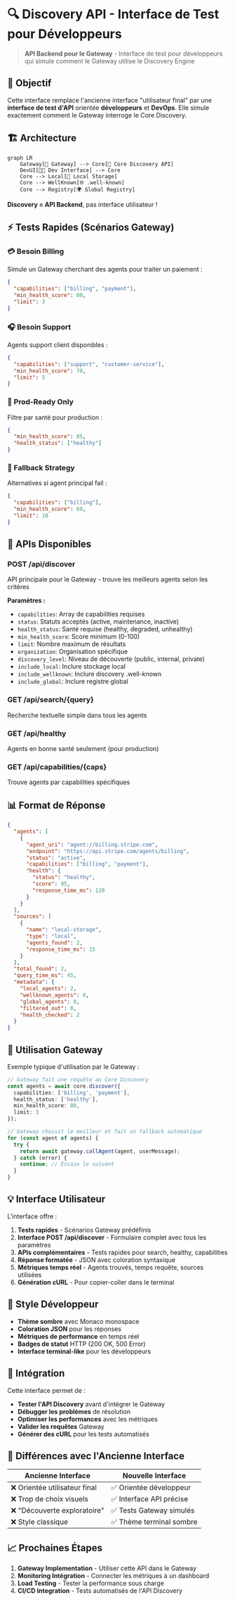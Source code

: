 # 🔍 Discovery API - Interface de Test pour Développeurs

> **API Backend pour le Gateway** - Interface de test pour développeurs qui simule comment le Gateway utilise le Discovery Engine

## 🎯 Objectif

Cette interface remplace l'ancienne interface "utilisateur final" par une **interface de test d'API** orientée **développeurs** et **DevOps**. Elle simule exactement comment le Gateway interroge le Core Discovery.

## 🏗️ Architecture

```mermaid
graph LR
    Gateway[🚪 Gateway] --> Core[🧠 Core Discovery API]
    DevUI[👨‍💻 Dev Interface] --> Core
    Core --> Local[📁 Local Storage]
    Core --> WellKnown[🌐 .well-known]
    Core --> Registry[🌍 Global Registry]
```

**Discovery = API Backend**, pas interface utilisateur !

## ⚡ Tests Rapides (Scénarios Gateway)

### 💳 Besoin Billing
Simule un Gateway cherchant des agents pour traiter un paiement :
```json
{
  "capabilities": ["billing", "payment"],
  "min_health_score": 80,
  "limit": 3
}
```

### 🎧 Besoin Support  
Agents support client disponibles :
```json
{
  "capabilities": ["support", "customer-service"],
  "min_health_score": 70,
  "limit": 5
}
```

### 💚 Prod-Ready Only
Filtre par santé pour production :
```json
{
  "min_health_score": 85,
  "health_status": ["healthy"]
}
```

### 🔄 Fallback Strategy
Alternatives si agent principal fail :
```json
{
  "capabilities": ["billing"],
  "min_health_score": 60,
  "limit": 10
}
```

## 🔧 APIs Disponibles

### POST /api/discover
API principale pour le Gateway - trouve les meilleurs agents selon les critères

**Paramètres :**
- `capabilities`: Array de capabilities requises
- `status`: Statuts acceptés (active, maintenance, inactive)
- `health_status`: Santé requise (healthy, degraded, unhealthy)
- `min_health_score`: Score minimum (0-100)
- `limit`: Nombre maximum de résultats
- `organization`: Organisation spécifique
- `discovery_level`: Niveau de découverte (public, internal, private)
- `include_local`: Inclure stockage local
- `include_wellknown`: Inclure discovery .well-known
- `include_global`: Inclure registre global

### GET /api/search/{query}
Recherche textuelle simple dans tous les agents

### GET /api/healthy
Agents en bonne santé seulement (pour production)

### GET /api/capabilities/{caps}
Trouve agents par capabilities spécifiques

## 📊 Format de Réponse

```json
{
  "agents": [
    {
      "agent_uri": "agent://billing.stripe.com",
      "endpoint": "https://api.stripe.com/agents/billing",
      "status": "active",
      "capabilities": ["billing", "payment"],
      "health": {
        "status": "healthy",
        "score": 95,
        "response_time_ms": 120
      }
    }
  ],
  "sources": [
    {
      "name": "local-storage",
      "type": "local", 
      "agents_found": 2,
      "response_time_ms": 15
    }
  ],
  "total_found": 2,
  "query_time_ms": 45,
  "metadata": {
    "local_agents": 2,
    "wellknown_agents": 0,
    "global_agents": 0,
    "filtered_out": 0,
    "health_checked": 2
  }
}
```

## 🚀 Utilisation Gateway

Exemple typique d'utilisation par le Gateway :

```typescript
// Gateway fait une requête au Core Discovery
const agents = await core.discover({
  capabilities: ['billing', 'payment'],
  health_status: ['healthy'],
  min_health_score: 80,
  limit: 3
});

// Gateway choisit le meilleur et fait un fallback automatique
for (const agent of agents) {
  try {
    return await gateway.callAgent(agent, userMessage);
  } catch (error) {
    continue; // Essaie le suivant
  }
}
```

## 💡 Interface Utilisateur

L'interface offre :

1. **Tests rapides** - Scénarios Gateway prédéfinis
2. **Interface POST /api/discover** - Formulaire complet avec tous les paramètres
3. **APIs complémentaires** - Tests rapides pour search, healthy, capabilities
4. **Réponse formatée** - JSON avec coloration syntaxique
5. **Métriques temps réel** - Agents trouvés, temps requête, sources utilisées
6. **Génération cURL** - Pour copier-coller dans le terminal

## 🎨 Style Développeur

- **Thème sombre** avec Monaco monospace
- **Coloration JSON** pour les réponses
- **Métriques de performance** en temps réel
- **Badges de statut** HTTP (200 OK, 500 Error)
- **Interface terminal-like** pour les développeurs

## 🔗 Intégration

Cette interface permet de :

- **Tester l'API Discovery** avant d'intégrer le Gateway
- **Débugger les problèmes** de résolution
- **Optimiser les performances** avec les métriques
- **Valider les requêtes** Gateway
- **Générer des cURL** pour les tests automatisés

## 🎯 Différences avec l'Ancienne Interface

| Ancienne Interface | Nouvelle Interface |
|---|---|
| ❌ Orientée utilisateur final | ✅ Orientée développeur |
| ❌ Trop de choix visuels | ✅ Interface API précise |
| ❌ "Découverte exploratoire" | ✅ Tests Gateway simulés |
| ❌ Style classique | ✅ Thème terminal sombre |

## 📈 Prochaines Étapes

1. **Gateway Implementation** - Utiliser cette API dans le Gateway
2. **Monitoring Intégration** - Connecter les métriques à un dashboard
3. **Load Testing** - Tester la performance sous charge  
4. **CI/CD Integration** - Tests automatisés de l'API Discovery 